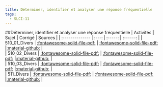```yaml
---
title: Déterminer, identifier et analyser une réponse fréquentielle 
tags:
  - SLCI-11
---
```

[comment]: <> (Généré automatiquement par make_all_activites.py, creation_fichiers_activites)

##Déterminer, identifier et analyser une réponse fréquentielle 
| Activités | Sujet | Corrigé | Sources  | 
| :-------------- | :---: | :-----: | :------: | 
| 510_01_Divers | [:fontawesome-solid-file-pdf:](https://xpessoles-cpge.fr/pdf/SLCI-11_510_01_Divers_Sujet.pdf) | [:fontawesome-solid-file-pdf:](https://xpessoles-cpge.fr/pdf/SLCI-11_510_01_Divers_Corrige.pdf) |[:material-github:](https://github.com/xpessoles/PSI_ExercicesCompetences/tree/main/de/510_01_Divers) |  
| 510_02_Divers | [:fontawesome-solid-file-pdf:](https://xpessoles-cpge.fr/pdf/SLCI-11_510_02_Divers_Sujet.pdf) | [:fontawesome-solid-file-pdf:](https://xpessoles-cpge.fr/pdf/SLCI-11_510_02_Divers_Corrige.pdf) |[:material-github:](https://github.com/xpessoles/PSI_ExercicesCompetences/tree/main/de/510_02_Divers) |  
| 510_03_Divers | [:fontawesome-solid-file-pdf:](https://xpessoles-cpge.fr/pdf/SLCI-11_510_03_Divers_Sujet.pdf) | [:fontawesome-solid-file-pdf:](https://xpessoles-cpge.fr/pdf/SLCI-11_510_03_Divers_Corrige.pdf) |[:material-github:](https://github.com/xpessoles/PSI_ExercicesCompetences/tree/main/de/510_03_Divers) |  
| 511_Divers | [:fontawesome-solid-file-pdf:](https://xpessoles-cpge.fr/pdf/SLCI-11_511_Divers_Sujet.pdf) | [:fontawesome-solid-file-pdf:](https://xpessoles-cpge.fr/pdf/SLCI-11_511_Divers_Corrige.pdf) |[:material-github:](https://github.com/xpessoles/PSI_ExercicesCompetences/tree/main/de/511_Divers) |  


